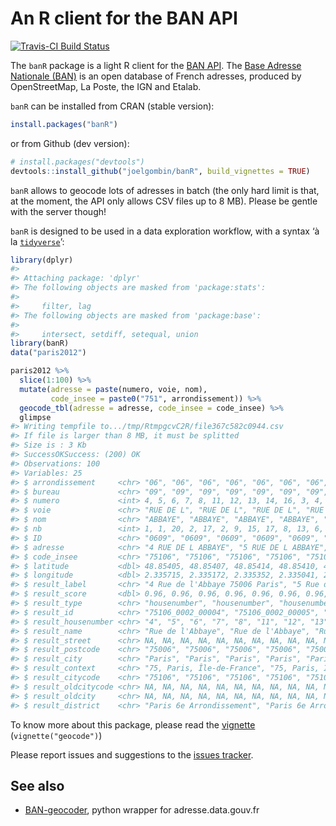 
<!-- README.md is generated from README.Rmd. Please edit that file -->

# An R client for the BAN API

[![Travis-CI Build
Status](https://travis-ci.org/joelgombin/banR.svg?branch=master)](https://travis-ci.org/joelgombin/banR)

The `banR` package is a light R client for the [BAN
API](https://geo.api.gouv.fr/adresse). The [Base Adresse Nationale
(BAN)](https://adresse.data.gouv.fr/) is an open database of French
adresses, produced by OpenStreetMap, La Poste, the IGN and Etalab.

`banR` can be installed from CRAN (stable version):

``` r
install.packages("banR")
```

or from Github (dev version):

``` r
# install.packages("devtools")
devtools::install_github("joelgombin/banR", build_vignettes = TRUE)
```

`banR` allows to geocode lots of adresses in batch (the only hard limit
is that, at the moment, the API only allows CSV files up to 8 MB).
Please be gentle with the server though\!

`banR` is designed to be used in a data exploration workflow, with a
syntax ‘à la [`tidyverse`](http://tidyverse.org)’:

``` r
library(dplyr)
#> 
#> Attaching package: 'dplyr'
#> The following objects are masked from 'package:stats':
#> 
#>     filter, lag
#> The following objects are masked from 'package:base':
#> 
#>     intersect, setdiff, setequal, union
library(banR)
data("paris2012")

paris2012 %>%
  slice(1:100) %>%
  mutate(adresse = paste(numero, voie, nom),
         code_insee = paste0("751", arrondissement)) %>% 
  geocode_tbl(adresse = adresse, code_insee = code_insee) %>%
  glimpse
#> Writing tempfile to.../tmp/RtmpgcvC2R/file367c582c0944.csv
#> If file is larger than 8 MB, it must be splitted
#> Size is : 3 Kb
#> SuccessOKSuccess: (200) OK
#> Observations: 100
#> Variables: 25
#> $ arrondissement     <chr> "06", "06", "06", "06", "06", "06", "06", "06", "0…
#> $ bureau             <chr> "09", "09", "09", "09", "09", "09", "09", "09", "0…
#> $ numero             <int> 4, 5, 6, 7, 8, 11, 12, 13, 14, 16, 3, 4, 5, 6, 7, …
#> $ voie               <chr> "RUE DE L", "RUE DE L", "RUE DE L", "RUE DE L", "R…
#> $ nom                <chr> "ABBAYE", "ABBAYE", "ABBAYE", "ABBAYE", "ABBAYE", …
#> $ nb                 <int> 1, 1, 20, 2, 17, 2, 9, 15, 17, 8, 13, 6, 6, 3, 9, …
#> $ ID                 <chr> "0609", "0609", "0609", "0609", "0609", "0609", "0…
#> $ adresse            <chr> "4 RUE DE L ABBAYE", "5 RUE DE L ABBAYE", "6 RUE D…
#> $ code_insee         <chr> "75106", "75106", "75106", "75106", "75106", "7510…
#> $ latitude           <dbl> 48.85405, 48.85407, 48.85414, 48.85410, 48.85425, …
#> $ longitude          <dbl> 2.335715, 2.335172, 2.335352, 2.335041, 2.334903, …
#> $ result_label       <chr> "4 Rue de l'Abbaye 75006 Paris", "5 Rue de l'Abbay…
#> $ result_score       <dbl> 0.96, 0.96, 0.96, 0.96, 0.96, 0.96, 0.96, 0.96, 0.…
#> $ result_type        <chr> "housenumber", "housenumber", "housenumber", "hous…
#> $ result_id          <chr> "75106_0002_00004", "75106_0002_00005", "75106_000…
#> $ result_housenumber <chr> "4", "5", "6", "7", "8", "11", "12", "13", "14", "…
#> $ result_name        <chr> "Rue de l'Abbaye", "Rue de l'Abbaye", "Rue de l'Ab…
#> $ result_street      <chr> NA, NA, NA, NA, NA, NA, NA, NA, NA, NA, NA, NA, NA…
#> $ result_postcode    <chr> "75006", "75006", "75006", "75006", "75006", "7500…
#> $ result_city        <chr> "Paris", "Paris", "Paris", "Paris", "Paris", "Pari…
#> $ result_context     <chr> "75, Paris, Île-de-France", "75, Paris, Île-de-Fra…
#> $ result_citycode    <chr> "75106", "75106", "75106", "75106", "75106", "7510…
#> $ result_oldcitycode <chr> NA, NA, NA, NA, NA, NA, NA, NA, NA, NA, NA, NA, NA…
#> $ result_oldcity     <chr> NA, NA, NA, NA, NA, NA, NA, NA, NA, NA, NA, NA, NA…
#> $ result_district    <chr> "Paris 6e Arrondissement", "Paris 6e Arrondissemen…
```

To know more about this package, please read the
[vignette](http://joelgombin.github.io/banR/articles/geocode.html)
(`vignette("geocode")`)

Please report issues and suggestions to the [issues
tracker](https://github.com/joelgombin/banR/issues).

## See also

  - [BAN-geocoder](https://github.com/atao/BAN-Geocoder), python wrapper
    for adresse.data.gouv.fr
